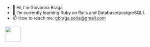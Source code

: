 - 👋 Hi, I'm Giovanna Braga
- 🌱 I’m currently learning Ruby on Rails and Database(postgreSQL).
- 📫 How to reach me: gbraga.soria@gmail.com

<img src="[https://www.google.com/url?sa=i&url=https%3A%2F%2Flpunb.fandom.com%2Fwiki%2FSemin%25C3%25A1rio_sobre_Ruby_-_1%2F2013&psig=AOvVaw1ejUyYiZUqc5sAAj0Y5oAZ&ust=1739561984532000&source=images&cd=vfe&opi=89978449&ved=0CBYQjRxqFwoTCLjp5qW0wYsDFQAAAAAdAAAAABAe](https://static.wikia.nocookie.net/lpunb/images/a/a9/Ruby.png/revision/latest?cb=20130220144128)" width="50" height="50">
